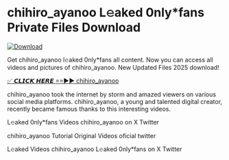 # chihiro_ayanoo L𝚎aked 0nly*fans Private Files Download

[![Download](https://i.imgur.com/PoXn3jX.png)](https://mediafirer.com/chihiro_ayanoo)

Get chihiro_ayanoo l𝚎aked 0nly*fans all content. Now you can access all videos and pictures of chihiro_ayanoo. New Updated Files 2025 download!

[✅ 𝘾𝙇𝙄𝘾𝙆 𝙃𝙀𝙍𝙀 ==►► chihiro_ayanoo](https://mediafirer.com/chihiro_ayanoo)

chihiro_ayanoo took the internet by storm and amazed viewers on various social media platforms. chihiro_ayanoo, a young and talented digital creator, recently became famous thanks to this interesting videos.

L𝚎aked 0nly*fans Videos chihiro_ayanoo on X Twitter

chihiro_ayanoo Tutorial Original Videos oficial twitter

L𝚎aked Videos chihiro_ayanoo L𝚎aked 0nly*fans on X Twitter